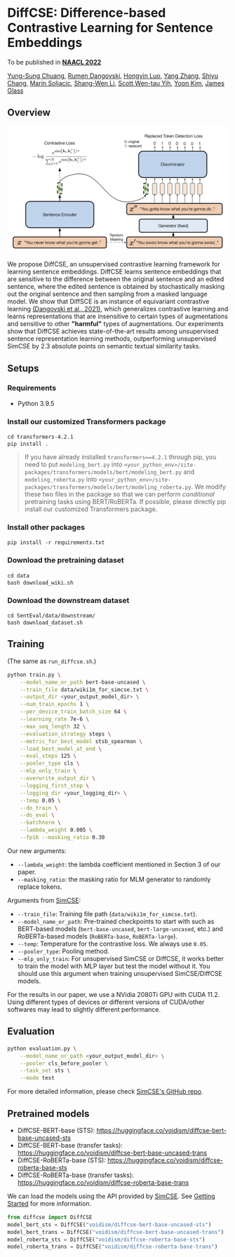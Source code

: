 # DiffCSE: Difference-based Contrastive Learning for Sentence Embeddings

To be published in [**NAACL 2022**](https://2022.naacl.org/)

[Yung-Sung Chuang](https://people.csail.mit.edu/yungsung/), 
[Rumen Dangovski](http://super-ms.mit.edu/rumen.html),
[Hongyin Luo](http://people.csail.mit.edu/hyluo/),
[Yang Zhang](https://mitibmwatsonailab.mit.edu/people/yang-zhang/),
[Shiyu Chang](https://code-terminator.github.io/),
[Marin Soljacic](http://www.mit.edu/~soljacic/marin.html),
[Shang-Wen Li](https://swdanielli.github.io/),
[Scott Wen-tau Yih](https://scottyih.org/),
[Yoon Kim](https://people.csail.mit.edu/yoonkim/),
[James Glass](http://groups.csail.mit.edu/sls/people/glass.shtml)

## Overview
![DiffCSE](diffcse.png)

We propose DiffCSE, an unsupervised contrastive learning framework for learning sentence embeddings. DiffCSE learns sentence embeddings that are sensitive to the difference between the original sentence and an edited sentence, where the edited sentence is obtained by stochastically masking out the original sentence and then sampling from a masked language model. We show that DiffSCE is an instance of equivariant contrastive learning [(Dangovski et al., 2021)](https://arxiv.org/abs/2111.00899), which generalizes contrastive learning and learns representations that are insensitive to certain types of augmentations and sensitive to other __"harmful"__ types of augmentations. Our experiments show that DiffCSE achieves state-of-the-art results among unsupervised sentence representation learning methods, outperforming unsupervised SimCSE by 2.3 absolute points on semantic textual similarity tasks. 

## Setups

### Requirements
* Python 3.9.5

### Install our customized Transformers package
```
cd transformers-4.2.1
pip install .
```
> If you have already installed `transformers==4.2.1` through pip, you need to put `modeling_bert.py` into `<your_python_env>/site-packages/transformers/models/bert/modeling_bert.py` and `modeling_roberta.py` into `<your_python_env>/site-packages/transformers/models/bert/modeling_roberta.py`.
> We modify these two files in the package so that we can perform _conditional_ pretraining tasks using BERT/RoBERTa. If possible, please directly pip install our customized Transformers package.

### Install other packages
```
pip install -r requirements.txt
```

### Download the pretraining dataset
```
cd data
bash download_wiki.sh
```

### Download the downstream dataset
```
cd SentEval/data/downstream/
bash download_dataset.sh
```

## Training
(The same as `run_diffcse.sh`.)
```bash
python train.py \
    --model_name_or_path bert-base-uncased \
    --train_file data/wiki1m_for_simcse.txt \
    --output_dir <your_output_model_dir> \
    --num_train_epochs 1 \
    --per_device_train_batch_size 64 \
    --learning_rate 7e-6 \
    --max_seq_length 32 \
    --evaluation_strategy steps \
    --metric_for_best_model stsb_spearman \
    --load_best_model_at_end \
    --eval_steps 125 \
    --pooler_type cls \
    --mlp_only_train \
    --overwrite_output_dir \
    --logging_first_step \
    --logging_dir <your_logging_dir> \
    --temp 0.05 \
    --do_train \
    --do_eval \
    --batchnorm \
    --lambda_weight 0.005 \
    --fp16 --masking_ratio 0.30
```

Our new arguments:
* `--lambda_weight`: the lambda coefficient mentioned in Section 3 of our paper.
* `--masking_ratio`: the masking ratio for MLM generator to randomly replace tokens.


Arguments from [SimCSE](https://github.com/princeton-nlp/SimCSE):
* `--train_file`: Training file path (`data/wiki1m_for_simcse.txt`). 
* `--model_name_or_path`: Pre-trained checkpoints to start with such as BERT-based models (`bert-base-uncased`, `bert-large-uncased`, etc.) and RoBERTa-based models (`RoBERTa-base`, `RoBERTa-large`).
* `--temp`: Temperature for the contrastive loss. We always use `0.05`.
* `--pooler_type`: Pooling method.
* `--mlp_only_train`: For unsupervised SimCSE or DiffCSE, it works better to train the model with MLP layer but test the model without it. You should use this argument when training unsupervised SimCSE/DiffCSE models.

For the results in our paper, we use a NVidia 2080Ti GPU with CUDA 11.2. Using different types of devices or different versions of CUDA/other softwares may lead to slightly different performance.

## Evaluation
```bash
python evaluation.py \
    --model_name_or_path <your_output_model_dir> \
    --pooler cls_before_pooler \
    --task_set sts \
    --mode test
```

For more detailed information, please check [SimCSE's GitHub repo](https://github.com/princeton-nlp/SimCSE).


## Pretrained models

* DiffCSE-BERT-base (STS): https://huggingface.co/voidism/diffcse-bert-base-uncased-sts
* DiffCSE-BERT-base (transfer tasks): https://huggingface.co/voidism/diffcse-bert-base-uncased-trans
* DiffCSE-RoBERTa-base (STS): https://huggingface.co/voidism/diffcse-roberta-base-sts
* DiffCSE-RoBERTa-base (transfer tasks): https://huggingface.co/voidism/diffcse-roberta-base-trans

We can load the models using the API provided by [SimCSE](https://github.com/princeton-nlp/SimCSE). 
See [Getting Started](https://github.com/princeton-nlp/SimCSE#getting-started) for more information.

```python
from diffcse import DiffCSE
model_bert_sts = DiffCSE("voidism/diffcse-bert-base-uncased-sts")
model_bert_trans = DiffCSE("voidism/diffcse-bert-base-uncased-trans")
model_roberta_sts = DiffCSE("voidism/diffcse-roberta-base-sts")
model_roberta_trans = DiffCSE("voidism/diffcse-roberta-base-trans")
```
